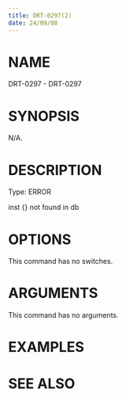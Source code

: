 ```yaml
---
title: DRT-0297(2)
date: 24/09/08
---
```


# NAME

DRT-0297 - DRT-0297

# SYNOPSIS

N/A.

# DESCRIPTION

Type: ERROR

inst {} not found in db

# OPTIONS

This command has no switches.

# ARGUMENTS

This command has no arguments.

# EXAMPLES

# SEE ALSO
